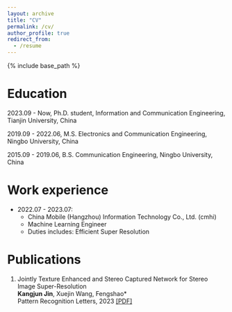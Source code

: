 ```yaml
---
layout: archive
title: "CV"
permalink: /cv/
author_profile: true
redirect_from:
  - /resume
---
```


{% include base_path %}

Education
======
2023.09 - Now, Ph.D. student, Information and Communication Engineering, Tianjin University, China

2019.09 - 2022.06,  M.S. Electronics and Communication Engineering, Ningbo University, China

2015.09 - 2019.06,  B.S. Communication Engineering, Ningbo University, China

Work experience
======
* 2022.07 - 2023.07:
  * China Mobile (Hangzhou) Information Technology Co., Ltd. (cmhi)
  * Machine Learning Engineer
  * Duties includes: Efficient Super Resolution

  
Publications
======
1. Jointly Texture Enhanced and Stereo Captured Network for Stereo Image Super-Resolution <br>  **Kangjun Jin**, Xuejin Wang, Fengshao* <br> Pattern Recognition Letters, 2023 <a href="https://www.sciencedirect.com/science/article/abs/pii/S0167865523000442">[PDF]</a>
  

